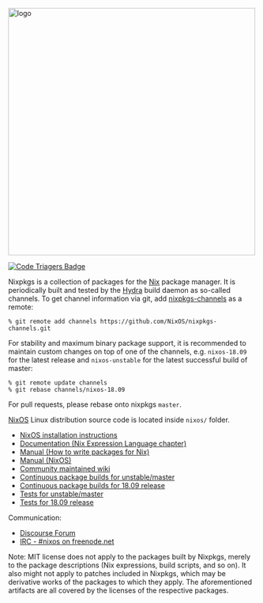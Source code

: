 [<img src="https://nixos.org/logo/nixos-hires.png" width="500px" alt="logo" />](https://nixos.org/nixos)

[![Code Triagers Badge](https://www.codetriage.com/nixos/nixpkgs/badges/users.svg)](https://www.codetriage.com/nixos/nixpkgs)

Nixpkgs is a collection of packages for the [Nix](https://nixos.org/nix/) package
manager. It is periodically built and tested by the [Hydra](https://hydra.nixos.org/)
build daemon as so-called channels. To get channel information via git, add
[nixpkgs-channels](https://github.com/NixOS/nixpkgs-channels.git) as a remote:

```
% git remote add channels https://github.com/NixOS/nixpkgs-channels.git
```

For stability and maximum binary package support, it is recommended to maintain
custom changes on top of one of the channels, e.g. `nixos-18.09` for the latest
release and `nixos-unstable` for the latest successful build of master:

```
% git remote update channels
% git rebase channels/nixos-18.09
```

For pull requests, please rebase onto nixpkgs `master`.

[NixOS](https://nixos.org/nixos/) Linux distribution source code is located inside
`nixos/` folder.

* [NixOS installation instructions](https://nixos.org/nixos/manual/#ch-installation)
* [Documentation (Nix Expression Language chapter)](https://nixos.org/nix/manual/#ch-expression-language)
* [Manual (How to write packages for Nix)](https://nixos.org/nixpkgs/manual/)
* [Manual (NixOS)](https://nixos.org/nixos/manual/)
* [Community maintained wiki](https://nixos.wiki/)
* [Continuous package builds for unstable/master](https://hydra.nixos.org/jobset/nixos/trunk-combined)
* [Continuous package builds for 18.09 release](https://hydra.nixos.org/jobset/nixos/release-18.09)
* [Tests for unstable/master](https://hydra.nixos.org/job/nixos/trunk-combined/tested#tabs-constituents)
* [Tests for 18.09 release](https://hydra.nixos.org/job/nixos/release-18.09/tested#tabs-constituents)

Communication:

* [Discourse Forum](https://discourse.nixos.org/)
* [IRC - #nixos on freenode.net](irc://irc.freenode.net/#nixos)

Note: MIT license does not apply to the packages built by Nixpkgs, merely to
the package descriptions (Nix expressions, build scripts, and so on). It also
might not apply to patches included in Nixpkgs, which may be derivative works
of the packages to which they apply. The aforementioned artifacts are all
covered by the licenses of the respective packages.
